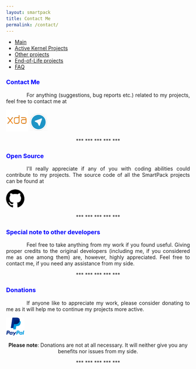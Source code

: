 ```yaml
---
layout: smartpack
title: Contact Me
permalink: /contact/
---
```


<style>
    tab1 { padding-left: 4em; }
</style>

* <a href="https://sunilpaulmathew.github.io/smartpack/">Main</a>
* <a href="https://sunilpaulmathew.github.io/kernel-projects/">Active Kernel Projects</a>
* <a href="https://sunilpaulmathew.github.io/others/">Other projects</a>
* <a href="https://sunilpaulmathew.github.io/end-of-life/">End-of-Life projects</a>
* <a href="https://sunilpaulmathew.github.io/faq/">FAQ</a>

<h3 style="color: blue">Contact Me</h3>

<p style="text-align: justify;"><tab1>For anything (suggestions, bug reports etc.) related to my projects, feel free to contact me at</tab1></p>

<p><a href="https://forum.xda-developers.com/member.php?u=7060205" target="_blank"><img src="https://github.com/sunilpaulmathew/sunilpaulmathew.github.io/blob/master/asset/pic004.png?raw=true" alt="" width="60" height="60" /></a> <a href="https://t.me/sunilpaulmathew" target="_blank"><img src="https://github.com/sunilpaulmathew/sunilpaulmathew.github.io/blob/master/asset/pic006.png?raw=true" alt="" width="50" height="50" /></a></p>

<p style="text-align: center;">*** *** *** *** ***</p>

<h3 style="color: blue">Open Source</h3>

<p style="text-align: justify;"><tab1>I'll really appreciate if any of you with coding abilities could contribute to my projects. The source code of all the SmartPack projects can be found at</tab1></p>

<p><a href="https://github.com/SmartPack" target="_blank"><img src="https://github.com/sunilpaulmathew/sunilpaulmathew.github.io/blob/master/asset/pic003.png?raw=true" alt="" width="50" height="50" /></a></p>

<p style="text-align: center;">*** *** *** *** ***</p>

<h3 style="color: blue">Special note to other developers</h3>

<p style="text-align: justify;"><tab1>Feel free to take anything from my work if you found useful. Giving proper credits to the original developers (including me, if you considered me as one among them) are, however, highly appreciated. Feel free to contact me, if you need any assistance from my side.</tab1></p>

<p style="text-align: center;">*** *** *** *** ***</p>

<h3 style="color: blue">Donations</h3>

<p style="text-align: justify;"><tab1>If anyone like to appreciate my work, please consider donating to me as it will help me to continue my projects more active.</tab1></p>

<p><a href="https://www.paypal.me/sunilpaulmathew" target="_blank"><img src="https://github.com/sunilpaulmathew/sunilpaulmathew.github.io/blob/master/asset/pic005.png?raw=true" alt="" width="50" height="50" /></a></p>

<p style="text-align: center;"><strong>Please note</strong>: Donations are not at all necessary. It will neither give you any benefits nor issues from my side.</p>

<p style="text-align: center;">*** *** *** *** ***</p>
